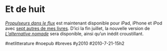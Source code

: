 # Et de huit

*[Propulseurs dans le flux](../../page/propulseurs-dans-le-flux)* est maintenant disponible pour iPad, iPhone et iPod avec [sept autres de mes livres](../../page/ibooks-store). D’ici la fin juillet, la nouvelle version de *[L’alternative nomade](../../books/alternative-nomade.md)* sera disponible, ainsi qu’un inédit croustillant.

#netlitterature #noepub #breves #y2010 #2010-7-21-15h2
